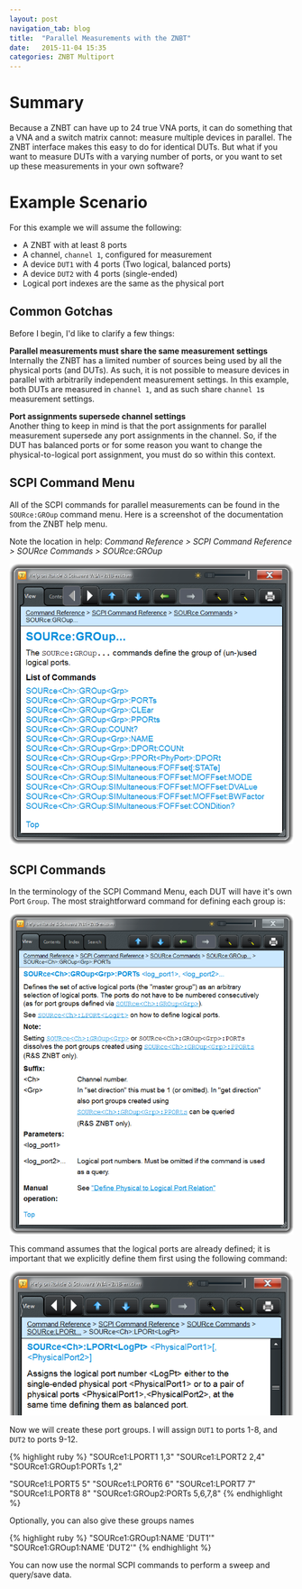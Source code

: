 ```yaml
---
layout: post
navigation_tab: blog
title:  "Parallel Measurements with the ZNBT"
date:   2015-11-04 15:35
categories: ZNBT Multiport
---
```


# Summary
Because a ZNBT can have up to 24 true VNA ports, it can do something that a VNA and a switch matrix cannot: measure multiple devices in parallel. The ZNBT interface makes this easy to do for identical DUTs. But what if you want to measure DUTs with a varying number of ports, or you want to set up these measurements in your own software?

# Example Scenario

For this example we will assume the following:

* A ZNBT with at least 8 ports
* A channel, `channel 1`, configured for measurement
* A device `DUT1` with 4 ports (Two logical, balanced ports)
* A device `DUT2` with 4 ports (single-ended)
* Logical port indexes are the same as the physical port

## Common Gotchas
Before I begin, I'd like to clarify a few things:

**Parallel measurements must share the same measurement settings**  
Internally the ZNBT has a limited number of sources being used by all the physical ports (and DUTs). As such, it is not possible to measure devices in parallel with arbitrarily independent measurement settings. In this example, both DUTs are measured in `channel 1`, and as such share `channel 1`s measurement settings.

**Port assignments supersede channel settings**  
Another thing to keep in mind is that the port assignments for parallel measurement supersede any port assignments in the channel. So, if the DUT has balanced ports or for some reason you want to change the physical-to-logical port assignment, you must do so within this context.

## SCPI Command Menu

All of the SCPI commands for parallel measurements can be found in the `SOURce:GROup` command menu. Here is a screenshot of the documentation from the ZNBT help menu.

Note the location in help: *Command Reference > SCPI Command Reference > SOURce Commands > SOURce:GROup*

![SCPI Command Menu](/images/posts/2015-11-04-Parallel-measurements-with-the-znbt/scpi_command_menu.PNG)

## SCPI Commands

In the terminology of the SCPI Command Menu, each DUT will have it's own Port `Group`. The most straightforward command for defining each group is:

![Set Port Group](/images/posts/2015-11-04-Parallel-measurements-with-the-znbt/set_port_group.png)

This command assumes that the logical ports are already defined; it is important that we explicitly define them first using the following command:

![Set Logical Port](/images/posts/2015-11-04-Parallel-measurements-with-the-znbt/set_logical_port.png)

Now we will create these port groups. I will assign `DUT1` to ports 1-8, and `DUT2` to ports 9-12.

{% highlight ruby %}
"SOURce1:LPORT1 1,3"
"SOURce1:LPORT2 2,4"
"SOURce1:GROup1:PORTs 1,2"

"SOURce1:LPORT5 5"
"SOURce1:LPORT6 6"
"SOURce1:LPORT7 7"
"SOURce1:LPORT8 8"
"SOURce1:GROup2:PORTs 5,6,7,8"
{% endhighlight %}

Optionally, you can also give these groups names

{% highlight ruby %}
"SOURce1:GROup1:NAME 'DUT1'"
"SOURce1:GROup1:NAME 'DUT2'"
{% endhighlight %}

You can now use the normal SCPI commands to perform a sweep and query/save data.
